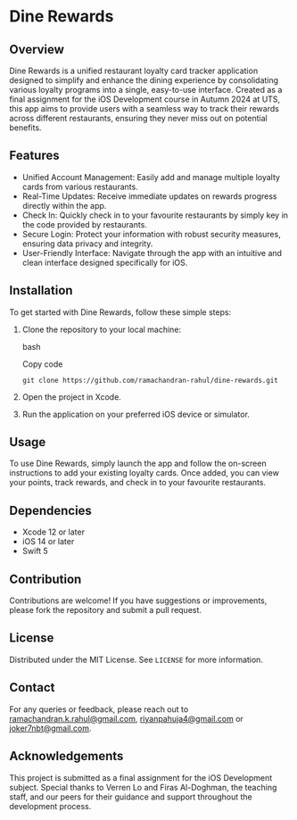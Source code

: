 Dine Rewards
============

Overview
--------

Dine Rewards is a unified restaurant loyalty card tracker application designed to simplify and enhance the dining experience by consolidating various loyalty programs into a single, easy-to-use interface. Created as a final assignment for the iOS Development course in Autumn 2024 at UTS, this app aims to provide users with a seamless way to track their rewards across different restaurants, ensuring they never miss out on potential benefits.

Features
--------

-   Unified Account Management: Easily add and manage multiple loyalty cards from various restaurants.
-   Real-Time Updates: Receive immediate updates on rewards progress directly within the app.
-   Check In: Quickly check in to your favourite restaurants by simply key in the code provided by restaurants. 
-   Secure Login: Protect your information with robust security measures, ensuring data privacy and integrity.
-   User-Friendly Interface: Navigate through the app with an intuitive and clean interface designed specifically for iOS.

Installation
------------

To get started with Dine Rewards, follow these simple steps:

1.  Clone the repository to your local machine:

    bash

    Copy code

    `git clone https://github.com/ramachandran-rahul/dine-rewards.git`

2.  Open the project in Xcode.
3.  Run the application on your preferred iOS device or simulator.

Usage
-----

To use Dine Rewards, simply launch the app and follow the on-screen instructions to add your existing loyalty cards. Once added, you can view your points, track rewards, and check in to your favourite restaurants.

Dependencies
------------

-   Xcode 12 or later
-   iOS 14 or later
-   Swift 5

Contribution
------------

Contributions are welcome! If you have suggestions or improvements, please fork the repository and submit a pull request.

License
-------

Distributed under the MIT License. See `LICENSE` for more information.

Contact
-------

For any queries or feedback, please reach out to <ramachandran.k.rahul@gmail.com>, <riyanpahuja4@gmail.com> or <joker7nbt@gmail.com>.

Acknowledgements
----------------

This project is submitted as a final assignment for the iOS Development subject. Special thanks to Verren Lo and Firas Al-Doghman, the teaching staff, and our peers for their guidance and support throughout the development process.
